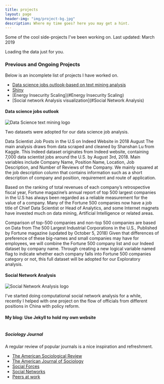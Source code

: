 ```yaml
---
title: projects
layout: page
header-img: "img/project-bg.jpg"
description: Where my time goes? here you may get a hint.
---
```


Some of the cool side-projects I've been working on.
Last updated: March 2019

<!-- Prepare a container for your calendar. -->
<script
  src="https://cdn.rawgit.com/IonicaBizau/github-calendar/gh-pages/dist/github-calendar.min.js"
>
</script>

<!-- Optionally, include the theme (if you don't want to struggle to write the CSS) -->
<link
  rel="stylesheet"
  href="https://cdn.rawgit.com/IonicaBizau/github-calendar/gh-pages/dist/github-calendar.css"
/>

<!-- Prepare a container for your calendar. -->
<div class="calendar">
    <!-- Loading stuff -->
    Loading the data just for you.
</div>

<script>
    new GitHubCalendar(".calendar", "shanjiang21");
</script>


###  Previous and Ongoing Projects

Below is an incomplete list of projects I have worked on.

* [Data science jobs outlook-based on text mining analysis](https://shanjiang21.github.io/P8105_final_website.io/)
* [Shiny](https://github.com/ShanJiang21/Shiny_lec)
* [Energy Insecurity Scaling](#Energy Insecurity Scaling)
* [Social network Analysis visualization](#Social Network Analysis)

#### Data science jobs outlook



![Data Science text mining logo](/img/proj-ds.jpg)

Two datasets were adopted for our data science job analysis.

Data Scientist Job Posts in the U.S on Indeed Website in 2018 August
The main analysis draws from data scraped and cleaned by Shanshan Lu from Kaggle. This Indeed dataset originates from Indeed website, containing 7,000 data scientist jobs around the U.S. by August 3rd, 2018. Main variables include Company Name, Position Name,  Location, Job Description, and Number of Reviews of the Company. We mainly squared at the job description column that contains information such as a short description of company and position, requirement and route of application.

Based on the ranking of total revenues of each company’s retrospective fiscal year, Fortune magazine’s annual report of top 500 largest companies in the U.S has always been regarded as a reliable measurement for the value of a company. Many of the Fortune 500 companies now have a job title of Chief Data Scientist or Head of Analytics, and some Internet magnets have invested much on data mining, Artificial Intelligence or related areas.

Comparison of top-500 companies and non-top 500 companies are based on Data from The 500 Largest Industrial Corporations in the U.S., Published by Fortune magazine (updated by October 5, 2018)
Given that differences of preference of these big-names and small companies may have for employees, we will combine the Fortune 500 company list and our Indeed dataset by company name. Through creating a new logical variable named flag to indicate whether each company falls into Fortune 500 companies category or not, this full dataset will be adopted for our Exploratory analysis.


#### Social Network Analysis

![Social Network Analysis logo](/img/proj-100city.png)

I've started doing computational social network analysis for a while, recently I helped with one project on the flow of officials from different positions in China with policy reform.

#### My blog: Use Jekyll to hold my own website

<a href="https://shanj.tk"><img src="../img/blog-bg.jpg" alt="" class="fit image"></a>


#####  Sociology Journal

A regular review of popular journals is a nice inspiration and refreshment.

* [The American Sociological Review](https://journals.sagepub.com/home/asr)
* [The American Journal of Sociology](https://www.journals.uchicago.edu/toc/ajs/current)
* [Social Forces](https://academic.oup.com/sf/issue)
* [Social Networks](https://www.journals.elsevier.com/social-networks)
* [Peers at work](https://eml.berkeley.edu/~moretti/text20.pdf)
